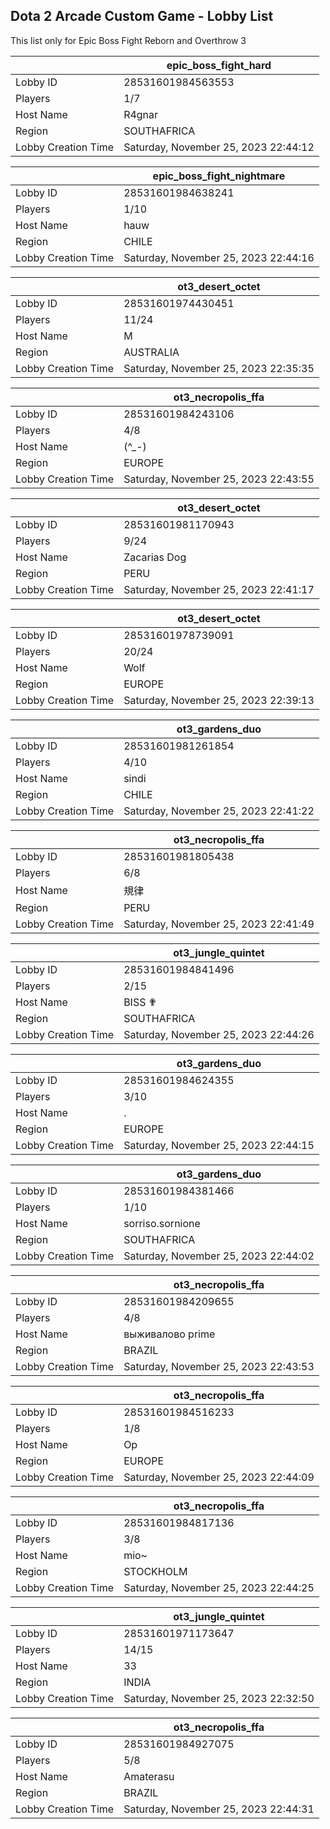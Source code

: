 ## Dota 2 Arcade Custom Game - Lobby List

This list only for Epic Boss Fight Reborn and Overthrow 3

|  | epic_boss_fight_hard |
| ------ | ------ |
| Lobby ID | 28531601984563553 |
| Players | 1/7 |
| Host Name | R4gnar |
| Region | SOUTHAFRICA |
| Lobby Creation Time | Saturday, November 25, 2023 22:44:12 |


|  | epic_boss_fight_nightmare |
| ------ | ------ |
| Lobby ID | 28531601984638241 |
| Players | 1/10 |
| Host Name | hauw |
| Region | CHILE |
| Lobby Creation Time | Saturday, November 25, 2023 22:44:16 |


|  | ot3_desert_octet |
| ------ | ------ |
| Lobby ID | 28531601974430451 |
| Players | 11/24 |
| Host Name | M |
| Region | AUSTRALIA |
| Lobby Creation Time | Saturday, November 25, 2023 22:35:35 |


|  | ot3_necropolis_ffa |
| ------ | ------ |
| Lobby ID | 28531601984243106 |
| Players | 4/8 |
| Host Name | (^_-) |
| Region | EUROPE |
| Lobby Creation Time | Saturday, November 25, 2023 22:43:55 |


|  | ot3_desert_octet |
| ------ | ------ |
| Lobby ID | 28531601981170943 |
| Players | 9/24 |
| Host Name | Zacarias Dog |
| Region | PERU |
| Lobby Creation Time | Saturday, November 25, 2023 22:41:17 |


|  | ot3_desert_octet |
| ------ | ------ |
| Lobby ID | 28531601978739091 |
| Players | 20/24 |
| Host Name | Wolf |
| Region | EUROPE |
| Lobby Creation Time | Saturday, November 25, 2023 22:39:13 |


|  | ot3_gardens_duo |
| ------ | ------ |
| Lobby ID | 28531601981261854 |
| Players | 4/10 |
| Host Name | sindi |
| Region | CHILE |
| Lobby Creation Time | Saturday, November 25, 2023 22:41:22 |


|  | ot3_necropolis_ffa |
| ------ | ------ |
| Lobby ID | 28531601981805438 |
| Players | 6/8 |
| Host Name | 規律 |
| Region | PERU |
| Lobby Creation Time | Saturday, November 25, 2023 22:41:49 |


|  | ot3_jungle_quintet |
| ------ | ------ |
| Lobby ID | 28531601984841496 |
| Players | 2/15 |
| Host Name | BISS ✟ |
| Region | SOUTHAFRICA |
| Lobby Creation Time | Saturday, November 25, 2023 22:44:26 |


|  | ot3_gardens_duo |
| ------ | ------ |
| Lobby ID | 28531601984624355 |
| Players | 3/10 |
| Host Name | . |
| Region | EUROPE |
| Lobby Creation Time | Saturday, November 25, 2023 22:44:15 |


|  | ot3_gardens_duo |
| ------ | ------ |
| Lobby ID | 28531601984381466 |
| Players | 1/10 |
| Host Name | sorriso.sornione |
| Region | SOUTHAFRICA |
| Lobby Creation Time | Saturday, November 25, 2023 22:44:02 |


|  | ot3_necropolis_ffa |
| ------ | ------ |
| Lobby ID | 28531601984209655 |
| Players | 4/8 |
| Host Name | выживалово prime |
| Region | BRAZIL |
| Lobby Creation Time | Saturday, November 25, 2023 22:43:53 |


|  | ot3_necropolis_ffa |
| ------ | ------ |
| Lobby ID | 28531601984516233 |
| Players | 1/8 |
| Host Name | Op |
| Region | EUROPE |
| Lobby Creation Time | Saturday, November 25, 2023 22:44:09 |


|  | ot3_necropolis_ffa |
| ------ | ------ |
| Lobby ID | 28531601984817136 |
| Players | 3/8 |
| Host Name | mio~ |
| Region | STOCKHOLM |
| Lobby Creation Time | Saturday, November 25, 2023 22:44:25 |


|  | ot3_jungle_quintet |
| ------ | ------ |
| Lobby ID | 28531601971173647 |
| Players | 14/15 |
| Host Name | 33 |
| Region | INDIA |
| Lobby Creation Time | Saturday, November 25, 2023 22:32:50 |


|  | ot3_necropolis_ffa |
| ------ | ------ |
| Lobby ID | 28531601984927075 |
| Players | 5/8 |
| Host Name | Amaterasu |
| Region | BRAZIL |
| Lobby Creation Time | Saturday, November 25, 2023 22:44:31 |


